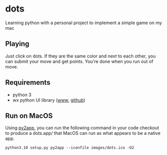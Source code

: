 # dots

Learning python with a personal project to implement a simple game on my mac

## Playing
Just click on dots. If they are the same color and next to each other, you can submit your move and get points. You're done when you run out of move.


## Requirements
- python 3
- wx python UI library ([www](https://www.wxpython.org/), [github](https://github.com/wxWidgets/Phoenix/))

## Run on MacOS
Using [py2app](https://py2app.readthedocs.io/en/latest/index.html), you can run the following command in your code checkout to produce a dots.app/ that MacOS can run as what appears to be a native app.

    python3.10 setup.py py2app --iconfile images/dots.ico -O2
